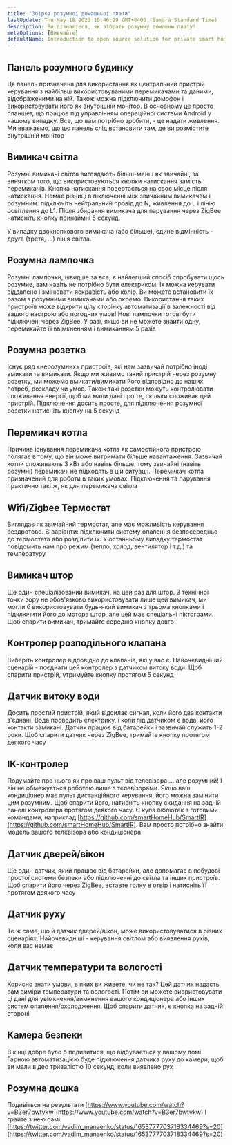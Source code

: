 ```yaml
---
title: "Збірка розумної домашньої плати"
lastUpdate: Thu May 18 2023 10:46:29 GMT+0400 (Samara Standard Time)
description: Ви дізнаєтеся, як зібрати розумну домашню плату!
metaOptions: [Вивчайте]
defaultName: Introduction to open source solution for private smart homes
---
```


<LessonImages imageClasses="mb" src="smart-home-intro/spring-school-2023-smart-stand-intro.gif" />

## Панель розумного будинку 

Ця панель призначена для використання як центральний пристрій керування з найбільш використовуваними перемикачами та даними, відображеними на ній. Також можна підключити домофон і використовувати його як внутрішній монітор. В основному це просто планшет, що працює під управлінням операційної системи Android у нашому випадку. Все, що вам потрібно зробити, - це надати живлення. Ми вважаємо, що цю панель слід встановити там, де ви розмістите внутрішній монітор

<LessonVideo :videos="[{src: 'https://crustipfs.info/ipfs/QmcbdAJqbwHAQ3NeyWQUwSoS4drDexa3AEs7HXuM1BrUT1', type: 'webm'}]" cover="smart-home-intro/assembling-smart-home-board-1.png" />


## Вимикач світла

Розумні вимикачі світла виглядають більш-менш як звичайні, за винятком того, що використовуються кнопки натискання замість перемикачів. Кнопка натискання повертається на своє місце після натискання. Немає різниці в піключенні між звичайним вимикачем і розумним: підключіть нейтральний провід до N, живлення до L і лінію освітлення до L1. Після збирання вимикача для парування через ZigBee натисніть кнопку принаймні 5 секунд.

<LessonVideo :videos="[{src: 'https://crustipfs.info/ipfs/Qmb138DiQWWBgowMj2fC9kmiGYh9WEeytteSkqumWCv2LB', type: 'webm'}]" cover="smart-home-intro/assembling-smart-home-board-2.png" />

У випадку двокнопкового вимикача (або більше), єдине відмінність - друга (третя, ...) лінія світла. 

<LessonVideo :videos="[{src: 'https://crustipfs.info/ipfs/QmZiStYZG4rmyNPXXmCXsVPm7witPpnNJMBzD8GtxedgPo', type: 'webm'}]" cover="smart-home-intro/assembling-smart-home-board-3.png" />

## Розумна лампочка 

Розумні лампочки, швидше за все, є найлегший спосіб спробувати щось розумне, вам навіть не потрібно бути електриком. Їх можна керувати віддалено і змінювати яскравість або колір. Ви можете встановити їх разом з розумними вимикачами або окремо. Використання таких пристроїв може відкрити цілу сторінку автоматизації в залежності від вашого настрою або погодних умов! Нові лампочки готові бути підключені через ZigBee. У разі, якщо ви не можете знайти одну, перемикайте її ввімкненням і вимиканням 5 разів


<LessonVideo :videos="[{src: 'https://crustipfs.info/ipfs/QmbiMHLJqnDpr1Whzvo6Y7zE33cQPuTs7furbt3JW2uiek', type: 'webm'}]" cover="smart-home-intro/assembling-smart-home-board-4.png" />

<LessonVideo :videos="[{src: 'https://crustipfs.info/ipfs/QmTzK4dY168HVgLvVBsRxR4M4vda55XC7pFhpW5kRexujQ', type: 'webm'}]" cover="smart-home-intro/assembling-smart-home-board-5.png" />

<LessonVideo :videos="[{src: 'https://crustipfs.info/ipfs/QmNZFpvVUavKc1Za9SeXqikrfySsfFHuVrkdzgbVB8um7T', type: 'webm'}]" cover="smart-home-intro/assembling-smart-home-board-6.png" />

## Розумна розетка 

Існує ряд «нерозумних» пристроїв, які нам зазвичай потрібно іноді вмикати та вимикати. Якщо ми живимо такий пристрій через розумну розетку, ми можемо вмикати/вимикати його відповідно до наших потреб, розкладу чи умов. Також такі розетки можуть контролювати споживання енергії, щоб ми мали дані про те, скільки споживає цей пристрій. Підключення досить просте, для підключення розумної розетки натисніть кнопку на 5 секунд

<LessonVideo :videos="[{src: 'https://crustipfs.info/ipfs/QmRtmKXSv7csHLbKVuZkoA5Eb2zyTkEAbUxLYT6Qt1yxZH', type: 'webm'}]" cover="smart-home-intro/assembling-smart-home-board-7.png" />

## Перемикач котла 

Причина існування перемикача котла як самостійного пристрою полягає в тому, що він може витримати більше навантаження. Зазвичай котли споживають 3 кВт або навіть більше, тому звичайні (навіть розумні) перемикачі не підходять в цій ситуації. Перемикач котла призначений для роботи в таких умовах. Підключення та парування практично такі ж, як для перемикача світла

<LessonVideo :videos="[{src: 'https://crustipfs.info/ipfs/QmNZyRtXXRYCrAQe6s6ZFJLXtUrH7SZHJC1Bt61kTrRX54', type: 'webm'}]" cover="smart-home-intro/assembling-smart-home-board-8.png" />

## Wifi/Zigbee Термостат

Виглядає як звичайний термостат, але має можливість керування бездротово. Є варіанти: підключити систему опалення безпосередньо до термостата або розділити їх. У останньому випадку термостат повідомить нам про режим (тепло, холод, вентилятор і т.д.) та температуру

<LessonVideo :videos="[{src: 'https://crustipfs.info/ipfs/QmRjxo9EGUvQiMm84xvXCL6LfrQJYza71vmFsa9Zpy7qmz', type: 'webm'}]" cover="smart-home-intro/assembling-smart-home-board-9.png" />

## Вимикач штор

Ще один спеціалізований вимикач, на цей раз для штор. З технічної точки зору не обов'язково використовувати лише цей вимикач, ми могли б використовувати будь-який вимикач з трьома кнопками і підключити його до мотора штор, але цей має спеціальні піктограми. Щоб спарити вимикач, тримайте середню кнопку довго

<LessonVideo :videos="[{src: 'https://crustipfs.info/ipfs/QmRpEpZbyNkzby8Sk22Ymz59DbAcnty1B1osWc2kZr5FZ7', type: 'webm'}]" cover="smart-home-intro/assembling-smart-home-board-10.png" />

## Контролер розподільного клапана

Виберіть контролер відповідно до клапанів, які у вас є. Найочевидніший сценарій - поєднати цей контролер з датчиком витоку води. Щоб спарити пристрій, утримуйте кнопку протягом 5 секунд

<LessonVideo :videos="[{src: 'https://crustipfs.info/ipfs/QmcjZcJ6P8Q5yUfSRx8R2mR4A7r2fi5bLs5uoUr3EAXLZs', type: 'webm'}]" cover="smart-home-intro/assembling-smart-home-board-11.png" />

## Датчик витоку води

Досить простий пристрій, який відсилає сигнал, коли його два контакти з'єднані. Вода проводить електрику, і коли під датчиком є вода, його контакти замикані. Датчик працює від батарейки і зазвичай служить 1-2 роки. Щоб спарити датчик через ZigBee, тримайте кнопку протягом деякого часу 

<LessonVideo :videos="[{src: 'https://crustipfs.info/ipfs/QmbgetJK1E8qQMcnBVREutpy8tKfbesqaxXiebjzpoyrdV', type: 'webm'}]" cover="smart-home-intro/assembling-smart-home-board-12.png" />

## ІК-контролер

Подумайте про нього як про ваш пульт від телевізора ... але розумний! І він не обмежується роботою лише з телевізорами. Якщо ваш кондиціонер має пульт дистанційного керування, його можна замінити цим розумним. Щоб спарити його, натисніть кнопку скидання на задній панелі контролера протягом деякого часу. Є купа бібліотек з готовими командами, наприклад [https://github.com/smartHomeHub/SmartIR](https://github.com/smartHomeHub/SmartIR). Вам просто потрібно знайти модель вашого телевізора або кондиціонера

<LessonVideo :videos="[{src: 'https://crustipfs.info/ipfs/QmVjj92fMLbA6QJ5QhnmiqBT1huD5b7xyfi3VadHFDYwtm', type: 'webm'}]" cover="smart-home-intro/assembling-smart-home-board-13.png" />

## Датчик дверей/вікон

Ще один датчик, який працює від батарейки, але допомагає в побудові простої системи безпеки або підключенні до світла та інших пристроїв. Щоб спарити його через ZigBee, вставте голку в отвір і натисніть її протягом деякого часу

<LessonVideo :videos="[{src: 'https://crustipfs.info/ipfs/QmZyb66dKEqk9iCVKhaBk5ZKASi7dXdFSg2CBXY1fwuu5J', type: 'webm'}]" cover="smart-home-intro/assembling-smart-home-board-14.png" />

## Датчик руху
Те ж саме, що й датчик дверей/вікон, може використовуватися в різних сценаріях. Найочевидніші - керування світлом або виявлення рухів, коли вас немає

<LessonVideo :videos="[{src: 'https://crustipfs.info/ipfs/QmUA7TLg12pkhkbdGH6fwNDasU1kiyLHBJSutA2YG71Mka', type: 'webm'}]" cover="smart-home-intro/assembling-smart-home-board-15.png" />


## Датчик температури та вологості

Корисно знати умови, в яких ви живете, чи не так? Цей датчик надасть вам виміри температури та вологості. Потім ви можете виористовувати ці дані для увімкнення/вимкнення вашого кондиціонера або інших систем опалення/охолодження. Щоб спарити датчик, є кнопка на задній стороні 

<LessonVideo :videos="[{src: 'https://crustipfs.info/ipfs/QmayYFowfJVwQBVxPUSvi5inedqKzhyRZXp8fBUUayJnqH', type: 'webm'}]" cover="smart-home-intro/assembling-smart-home-board-16.png" />

## Камера безпеки

В кінці добре було б подивитися, що відбувається у вашому домі. Гарною автоматизацією буде підключення датчика руху до камери, щоб ви мали відео тривалістю 10 секунд, коли виявлено рух 

<LessonVideo :videos="[{src: 'https://crustipfs.info/ipfs/QmX8nnDCgTx2kuwfAGv6B4orkEg4w6phtJtxSp44HfdD9T', type: 'webm'}]" cover="smart-home-intro/assembling-smart-home-board-17.png"  />


## Розумна дошка 
Подивіться на результати [https://www.youtube.com/watch?v=B3er7bwtvkw](https://www.youtube.com/watch?v=B3er7bwtvkw)
І грайте з нею самі [https://twitter.com/vadim_manaenko/status/1653777703718334469?s=20](https://twitter.com/vadim_manaenko/status/1653777703718334469?s=20)

